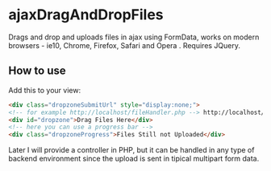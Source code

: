 ajaxDragAndDropFiles
====================

Drags and drop and uploads files in ajax using FormData, works on modern browsers - ie10, Chrome, Firefox, Safari and Opera
.
Requires JQuery.

How to use
----------

Add this to your view:
`````html
<div class="dropzoneSubmitUrl" style="display:none;">
<!-- for example http://localhost/fileHandler.php --> http://localhost/fileHandler.php</div>
<div id="dropzone">Drag Files Here</div>
<!-- here you can use a progress bar -->
<div class="dropzoneProgress">Files Still not Uploaded</div>
`````
Later I will provide a controller in PHP, but it can be handled
in any type of backend environment since the upload is sent in tipical
multipart form data.
